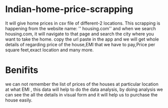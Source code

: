 # Indian-home-price-scrapping

It will give home prices in csv file of different-2 locations. 
This scrapping is happening from the website name: '' housing.com''
and when we search housing.com, it will navigate to that page and search the city where you want to take the home. copy the url paste in the app and we will get whole details of regarding price of the house,EMI that we have to pay,Price per square feet,exact location and many more.

# Benifits 
we can not remember the list of prices of the houses at particular location at what EMI , this data will help to do the data analysis, by doing analysis we can see the all the details in visual form and it will help us to purchase the house easily.
